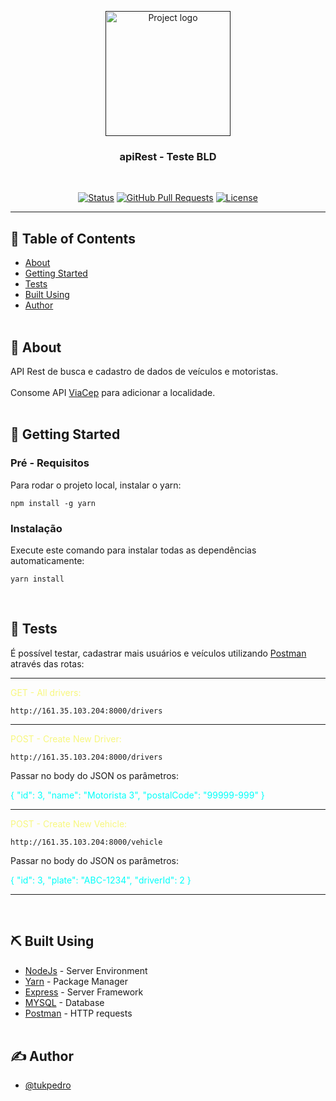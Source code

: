 <p align="center">
  <a href="" rel="noopener">
 <img width=200px height=200px src="./img/1.png" alt="Project logo"></a>
</p>
<h3 align="center">apiRest - Teste BLD</h3>
<br>
<div align="center">

[![Status](https://img.shields.io/badge/status-active-success.svg)]()
[![GitHub Pull Requests](https://img.shields.io/github/issues-pr/kylelobo/The-Documentation-Compendium.svg)](https://github.com/tukpedro/Web-Development-Studies/pulls)
[![License](https://img.shields.io/badge/license-MIT-blue.svg)](/LICENSE)

</div>

---


## 📝 Table of Contents

- [About](#about)
- [Getting Started](#getting_started)
- [Tests](#tests)
- [Built Using](#built_using)
- [Author](#authors)
<br><br>

## 🧐 About <a name = "about"></a>
API Rest de busca e cadastro de dados de veículos e motoristas.<br><br>
Consome API <a href="https://viacep.com.br/">ViaCep</a> para adicionar a localidade.<br><br>

## 🏁 Getting Started <a name = "getting_started"></a>

### Pré - Requisitos

Para rodar o projeto local, instalar o yarn:

```
npm install -g yarn
```

### Instalação

Execute este comando para instalar todas as dependências automaticamente:

```
yarn install
```
<br>


## 🔧 Tests <a name = "tests"></a><br>

É possível testar, cadastrar mais usuários e veículos utilizando <a href="https://www.postman.com/">Postman</a> através das rotas:<br>

<hr>
<font color="f7f77e">GET -  All drivers:</font>



```
http://161.35.103.204:8000/drivers
```
<hr>
<font color="f7f77e">POST - Create New Driver:</font>

```
http://161.35.103.204:8000/drivers
```


Passar no body do JSON os parâmetros:


<font color="00fffa">{
    "id": 3,
    "name": "Motorista 3",
    "postalCode": "99999-999"
}</font>

<hr>

<font color="f7f77e">POST - Create New Vehicle:</font>

```
http://161.35.103.204:8000/vehicle
```
Passar no body do JSON os parâmetros:

<font color="00fffa">{
    "id": 3,
    "plate": "ABC-1234",
    "driverId": 2
}</font>


<hr>
<br>

## ⛏️ Built Using <a name = "built_using"></a>

- [NodeJs](https://nodejs.org/en/) - Server Environment
- [Yarn](https://yarnpkg.com/) - Package Manager
- [Express](https://expressjs.com/) - Server Framework
- [MYSQL](https://www.mysql.com/) - Database
- [Postman](https://www.postman.com/) - HTTP requests
<br><br>


## ✍️ Author <a name = "authors"></a>

- [@tukpedro](https://github.com/tukpedro)
